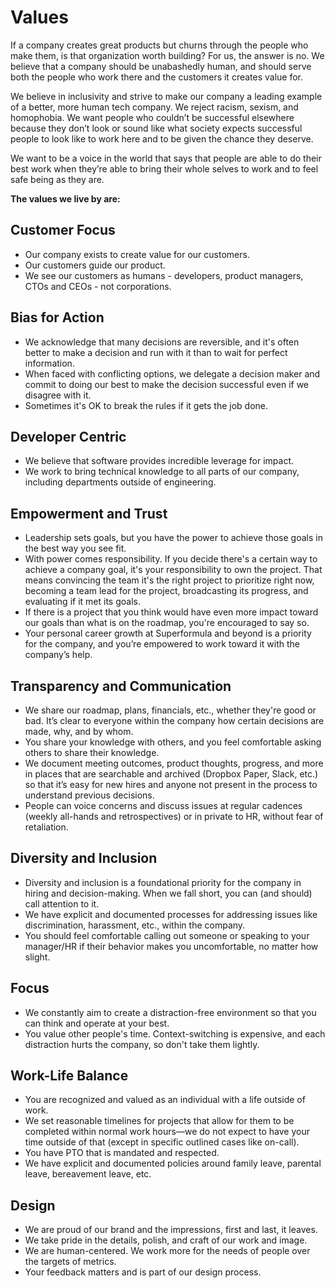 # Values

If a company creates great products but churns through the people who make them, is that organization worth building? For us, the answer is no. We believe that a company should be unabashedly human, and should serve both the people who work there and the customers it creates value for.

We believe in inclusivity and strive to make our company a leading example of a better, more human tech company. We reject racism, sexism, and homophobia. We want people who couldn’t be successful elsewhere because they don’t look or sound like what society expects successful people to look like to work here and to be given the chance they deserve.

We want to be a voice in the world that says that people are able to do their best work when they’re able to bring their whole selves to work and to feel safe being as they are.

**The values we live by are:**

## Customer Focus
- Our company exists to create value for our customers.
- Our customers guide our product.
- We see our customers as humans - developers, product managers, CTOs and CEOs - not corporations.

## Bias for Action
- We acknowledge that many decisions are reversible, and it's often better to make a decision and run with it than to wait for perfect information.
- When faced with conflicting options, we delegate a decision maker and commit to doing our best to make the decision successful even if we disagree with it.
- Sometimes it's OK to break the rules if it gets the job done.

## Developer Centric
- We believe that software provides incredible leverage for impact.
- We work to bring technical knowledge to all parts of our company, including departments outside of engineering.

## Empowerment and Trust

- Leadership sets goals, but you have the power to achieve those goals in the best way you see fit.
- With power comes responsibility. If you decide there's a certain way to achieve a company goal, it's your responsibility to own the project. That means convincing the team it's the right project to prioritize right now, becoming a team lead for the project, broadcasting its progress, and evaluating if it met its goals.
- If there is a project that you think would have even more impact toward our goals than what is on the roadmap, you're encouraged to say so.
- Your personal career growth at Superformula and beyond is a priority for the company, and you’re empowered to work toward it with the company’s help.

## Transparency and Communication

- We share our roadmap, plans, financials, etc., whether they're good or bad. It’s clear to everyone within the company how certain decisions are made, why, and by whom.
- You share your knowledge with others, and you feel comfortable asking others to share their knowledge.
- We document meeting outcomes, product thoughts, progress, and more in places that are searchable and archived (Dropbox Paper, Slack, etc.) so that it’s easy for new hires and anyone not present in the process to understand previous decisions.
- People can voice concerns and discuss issues at regular cadences (weekly all-hands and retrospectives) or in private to HR, without fear of retaliation.

## Diversity and Inclusion

- Diversity and inclusion is a foundational priority for the company in hiring and decision-making. When we fall short, you can (and should) call attention to it.
- We have explicit and documented processes for addressing issues like discrimination, harassment, etc., within the company.
- You should feel comfortable calling out someone or speaking to your manager/HR if their behavior makes you uncomfortable, no matter how slight.

## Focus

- We constantly aim to create a distraction-free environment so that you can think and operate at your best.
- You value other people's time. Context-switching is expensive, and each distraction hurts the company, so don't take them lightly.

## Work-Life Balance
- You are recognized and valued as an individual with a life outside of work.
- We set reasonable timelines for projects that allow for them to be completed within normal work hours—we do not expect to have your time outside of that (except in specific outlined cases like on-call).
- You have PTO that is mandated and respected.
- We have explicit and documented policies around family leave, parental leave, bereavement leave, etc.

## Design
- We are proud of our brand and the impressions, first and last, it leaves.
- We take pride in the details, polish, and craft of our work and image.
- We are human-centered. We work more for the needs of people over the targets of metrics.
- Your feedback matters and is part of our design process.
